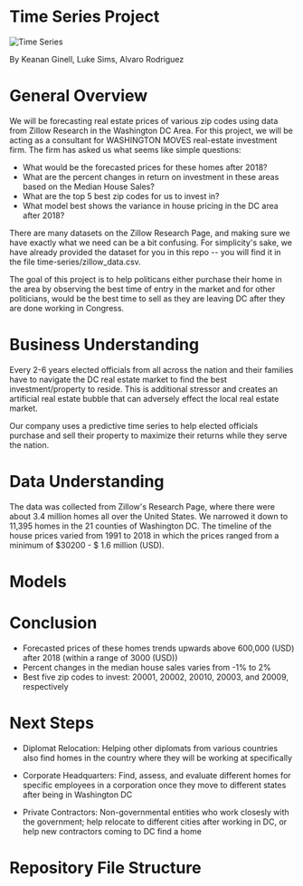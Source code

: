 # Time Series Project
![Time Series](https://marmore-assets-v2.s3.eu-west-1.amazonaws.com/insights/migrated/GCC-Stock-Markets-Positive-earnings-growth-strengthen-business-optimism_1200x600.jpeg)

By Keanan Ginell, Luke Sims, Alvaro Rodriguez
# General Overview
We will be forecasting real estate prices of various zip codes using data from Zillow Research in the Washington DC Area. For this project, we will be acting as a consultant for WASHINGTON MOVES real-estate investment firm. The firm has asked us what seems like simple questions:

- What would be the forecasted prices for these homes after 2018?
- What are the percent changes in return on investment in these areas based on the Median House Sales?
- What are the top 5 best zip codes for us to invest in?
- What model best shows the variance in house pricing in the DC area after 2018?

There are many datasets on the Zillow Research Page, and making sure we have exactly what we need can be a bit confusing. For simplicity's sake, we have already provided the dataset for you in this repo -- you will find it in the file time-series/zillow_data.csv.

The goal of this project is to help politicans either purchase their home in the area by observing the best time of entry in the market and for other politicians, would be the best time to sell as they are leaving DC after they are done working in Congress. 

# Business Understanding
Every 2-6 years elected officials from all across the nation and their families have to navigate the DC real estate market to find the best investment/property to reside. This is additional stressor and creates an artificial real estate bubble that can adversely effect the local real estate market. 

Our company uses a predictive time series to help elected officials purchase and sell their property to maximize their returns while they serve the nation.

# Data Understanding
The data was collected from Zillow's Research Page, where there were about 3.4 million homes all over the United States. We narrowed it down to 11,395 homes in the 21 counties of Washington DC. The timeline of the house prices varied from 1991 to 2018 in which the prices ranged from a minimum of $30200 - $ 1.6 million (USD).

# Models

# Conclusion
- Forecasted prices of these homes trends upwards above 600,000 (USD) after 2018 (within a range of 3000 (USD))
- Percent changes in the median house sales varies from -1% to 2%
- Best five zip codes to invest: 20001, 20002, 20010, 20003,  and 20009, respectively

# Next Steps
- Diplomat Relocation: Helping other diplomats from various countries also find homes in the country where they will be working at specifically

- Corporate Headquarters: Find, assess, and evaluate different homes for specific employees in a corporation once they move to different states after being in Washington DC

- Private Contractors: Non-governmental entities who work closesly with the government; help relocate to different cities after working in DC, or help new contractors coming to DC find a home 

# Repository File Structure
